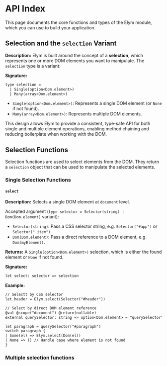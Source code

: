 # API Index

This page documents the core functions and types of the Elym module, which you can use to build your application.

## Selection and the `selection` Variant

**Description:**
Elym is built around the concept of a **selection**, which represents one or more DOM elements you want to manipulate. The `selection` type is a variant:

**Signature:**
```txt
type selection =
  | Single(option<Dom.element>)
  | Many(array<Dom.element>)
```

- `Single(option<Dom.element>)`: Represents a single DOM element (or `None` if not found).
- `Many(array<Dom.element>)`: Represents multiple DOM elements.

This design allows Elym to provide a consistent, type-safe API for both single and multiple element operations, enabling method chaining and reducing boilerplate when working with the DOM.

## Selection Functions

Selection functions are used to select elements from the DOM. They return a `selection` object that can be used to manipulate the selected elements.

### Single Selection Functions

#### `select`

**Description:**
Selects a single DOM element at `document` level.

Accepted argument (`type selector = Selector(string) | Dom(Dom.element)` variant):

- `Selector(string)`: Pass a CSS selector string, e.g. `Selector("#app")` or `Selector(".item")`.
- `Dom(Dom.element)`: Pass a direct reference to a DOM element, e.g. `Dom(myElement)`.

**Returns:**
A `Single(option<Dom.element>)` selection, which is either the found element or `None` if not found.

**Signature:**
```txt
let select: selector => selection
```

**Example:**
```txt
// Selectt by CSS selector
let header = Elym.select(Selector("#header"))

// Select by direct DOM element reference
@val @scope("document") @return(nullable)
external querySelector: string => option<Dom.element> = "querySelector"

let paragraph = querySelector("#paragraph")
switch paragraph {
| Some(el) => Elym.select(Dom(el))
| None => () // Handle case where element is not found
}
```

### Multiple selection functions